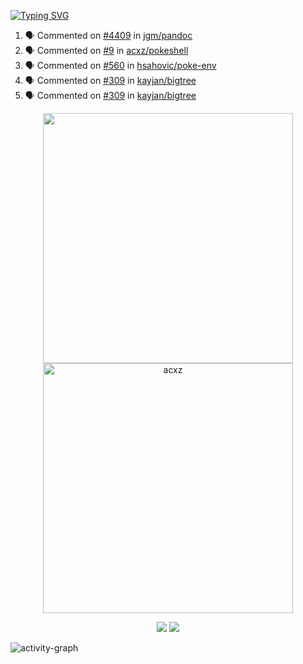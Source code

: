 [![Typing SVG](https://readme-typing-svg.herokuapp.com?size=16&color=AFFFA3&multiline=true&height=75&lines=contributing+to+robotics%2Fae%2Fml%2Fgpu;packaging+it+for+archlinux;ricer)](https://git.io/typing-svg)

<!--START_SECTION:activity-->
1. 🗣 Commented on [#4409](https://github.com/jgm/pandoc/issues/4409#issuecomment-2495389040) in [jgm/pandoc](https://github.com/jgm/pandoc)
2. 🗣 Commented on [#9](https://github.com/acxz/pokeshell/issues/9#issuecomment-2491469331) in [acxz/pokeshell](https://github.com/acxz/pokeshell)
3. 🗣 Commented on [#560](https://github.com/hsahovic/poke-env/issues/560#issuecomment-2490279381) in [hsahovic/poke-env](https://github.com/hsahovic/poke-env)
4. 🗣 Commented on [#309](https://github.com/kayjan/bigtree/issues/309#issuecomment-2468860379) in [kayjan/bigtree](https://github.com/kayjan/bigtree)
5. 🗣 Commented on [#309](https://github.com/kayjan/bigtree/issues/309#issuecomment-2468851449) in [kayjan/bigtree](https://github.com/kayjan/bigtree)
<!--END_SECTION:activity-->

<p align="center">
  <img width="400em" src=https://github-readme-stats.vercel.app/api?username=acxz&include_all_commits=true&show_icons=true />
  <img width="400em" src="https://github-readme-streak-stats.herokuapp.com/?user=acxz&" alt="acxz" />
</p>

<p align="center">
  <img src=https://github-readme-stats.vercel.app/api/top-langs/?username=acxz&layout=compact />
  <img src=https://github-profile-trophy.vercel.app/?username=acxz&row=2&column=4 />
</p>

![activity-graph](https://github-readme-activity-graph.vercel.app/graph?username=acxz&bg_color=053c4a&color=ffffff&line=76c533&point=8f2fe1&area=true&hide_border=true&hide_title=true)
